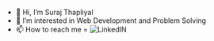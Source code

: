 - 👋 Hi, I’m Suraj Thapliyal
- 👀 I’m interested in Web Development and Problem Solving
- 📫 How to reach me = ![LinkedIN](linkedin.com/in/surajthapliyal)

<!---
surajthapliyal/surajthapliyal is a ✨ special ✨ repository because its `README.md` (this file) appears on your GitHub profile.
You can click the Preview link to take a look at your changes.
--->
